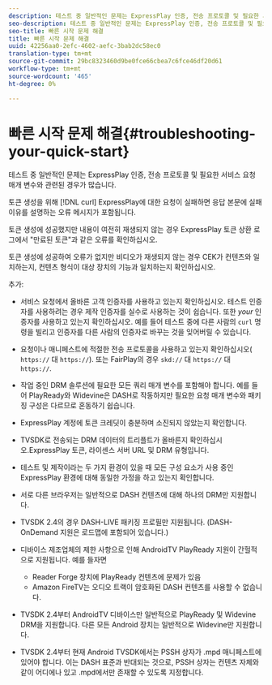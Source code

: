 ```yaml
---
description: 테스트 중 일반적인 문제는 ExpressPlay 인증, 전송 프로토콜 및 필요한 서비스 요청 매개 변수와 관련된 경우가 많습니다.
seo-description: 테스트 중 일반적인 문제는 ExpressPlay 인증, 전송 프로토콜 및 필요한 서비스 요청 매개 변수와 관련된 경우가 많습니다.
seo-title: 빠른 시작 문제 해결
title: 빠른 시작 문제 해결
uuid: 42256aa0-2efc-4602-aefc-3bab2dc58ec0
translation-type: tm+mt
source-git-commit: 29bc8323460d9be0fce66cbea7c6fce46df20d61
workflow-type: tm+mt
source-wordcount: '465'
ht-degree: 0%

---
```



# 빠른 시작 문제 해결{#troubleshooting-your-quick-start}

테스트 중 일반적인 문제는 ExpressPlay 인증, 전송 프로토콜 및 필요한 서비스 요청 매개 변수와 관련된 경우가 많습니다.

토큰 생성을 위해 [!DNL curl] ExpressPlay에 대한 요청이 실패하면 응답 본문에 실패 이유를 설명하는 오류 메시지가 포함됩니다.

토큰 생성에 성공했지만 내용이 여전히 재생되지 않는 경우 ExpressPlay 토큰 상환 로그에서 &quot;만료된 토큰&quot;과 같은 오류를 확인하십시오.

토큰 생성에 성공하여 오류가 없지만 비디오가 재생되지 않는 경우 CEK가 컨텐츠와 일치하는지, 컨텐츠 형식이 대상 장치의 기능과 일치하는지 확인하십시오.

추가:

* 서비스 요청에서 올바른 고객 인증자를 사용하고 있는지 확인하십시오. 테스트 인증자를 사용하려는 경우 제작 인증자를 실수로 사용하는 것이 쉽습니다. 또한 *your* 인증자를 사용하고 있는지 확인하십시오. 예를 들어 테스트 중에 다른 사람의 `curl` 명령을 빌리고 인증자를 다른 사람의 인증자로 바꾸는 것을 잊어버릴 수 있습니다.

* 요청이나 매니페스트에 적절한 전송 프로토콜을 사용하고 있는지 확인하십시오( `https://` 대 `https://`). 또는 FairPlay의 경우 `skd://` 대 `https://` 대 `https://`.

* 작업 중인 DRM 솔루션에 필요한 모든 쿼리 매개 변수를 포함해야 합니다. 예를 들어 PlayReady와 Widevine은 DASH로 작동하지만 필요한 요청 매개 변수와 패키징 구성은 다르므로 혼동하기 쉽습니다.
* ExpressPlay 계정에 토큰 크레딧이 충분하며 소진되지 않았는지 확인합니다.
* TVSDK로 전송되는 DRM 데이터의 트리플트가 올바른지 확인하십시오.ExpressPlay 토큰, 라이센스 서버 URL 및 DRM 유형입니다.
* 테스트 및 제작이라는 두 가지 환경이 있을 때 모든 구성 요소가 사용 중인 ExpressPlay 환경에 대해 동일한 가정을 하고 있는지 확인합니다.
* 서로 다른 브라우저는 일반적으로 DASH 컨텐츠에 대해 하나의 DRM만 지원합니다.
* TVSDK 2.4의 경우 DASH-LIVE 패키징 프로필만 지원됩니다. (DASH-OnDemand 지원은 로드맵에 포함되어 있습니다.)
* 디바이스 제조업체의 제한 사항으로 인해 AndroidTV PlayReady 지원이 간헐적으로 지원됩니다. 예를 들자면

   * Reader Forge 장치에 PlayReady 컨텐츠에 문제가 있음
   * Amazon FireTV는 오디오 트랙이 암호화된 DASH 컨텐츠를 사용할 수 없습니다.

* TVSDK 2.4부터 AndroidTV 디바이스만 일반적으로 PlayReady 및 Widevine DRM을 지원합니다. 다른 모든 Android 장치는 일반적으로 Widevine만 지원합니다.
* TVSDK 2.4부터 현재 Android TVSDK에서는 PSSH 상자가 .mpd 매니페스트에 있어야 합니다. 이는 DASH 표준과 반대되는 것으로, PSSH 상자는 컨텐츠 자체와 같이 어디에나 있고 .mpd에서만 존재할 수 있도록 지정합니다.

